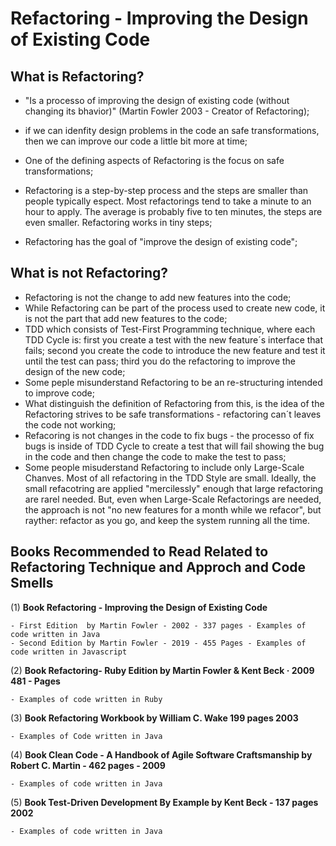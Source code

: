 # Refactoring - Improving the Design of Existing Code

## What is Refactoring?

- "Is a processo of improving the design of existing code (without changing its bhavior)" (Martin Fowler 2003 - Creator of Refactoring);

- if we can idenfity design problems in the code an safe transformations, then we can improve our code a little bit more at time;
- One of the defining aspects of Refactoring is the focus on safe transformations;
- Refactoring is a step-by-step process and the steps are smaller than people typically espect. Most refactorings tend to take a minute to an hour to apply. The average is probably five to ten minutes, the steps are even smaller. Refactoring works in tiny steps;
- Refactoring has the goal of "improve the design of existing code";

## What is not Refactoring?

- Refactoring is not the change to add new features into the code;
- While Refactoring can be part of the process used to create new code, it is not the part that add new features to the code;
- TDD which consists of Test-First Programming technique, where each TDD Cycle is: first you create a test with the new feature´s interface that fails; second you create the code to introduce the new feature and test it until the test can pass; third you do the refactoring to improve the design of the new code;
- Some peple misunderstand Refactoring to be an re-structuring intended to improve code; 
- What distinguish the definition of Refactoring from this, is the idea of the Refactoring strives to be safe transformations - refactoring can´t leaves the code not working;
- Refacoring is not changes in the code to fix bugs - the processo of fix bugs is inside of TDD Cycle to create a test that will fail showing the bug in the code and then change the code to make the test to pass;
- Some people misuderstand Refactoring to include only Large-Scale Chanves. Most of all refactoring in the TDD Style are small. Ideally, the small refacotring are applied "mercilessly" enough that large refactoring are rarel needed. But, even when Large-Scale Refactorings are needed, the approach is not "no new features for a month while we refacor", but rayther: refactor as you go, and keep the system running all the time.

## Books Recommended to Read Related to Refactoring Technique and Approch and Code Smells

(1) **Book Refactoring - Improving the Design of Existing Code**
    
    - First Edition  by Martin Fowler - 2002 - 337 pages - Examples of code written in Java 
    - Second Edition by Martin Fowler - 2019 - 455 Pages - Examples of code written in Javascript
    
(2) **Book Refactoring-  Ruby Edition by Martin Fowler & Kent Beck · 2009 481 - Pages**

    - Examples of code written in Ruby
    
(3) **Book Refactoring Workbook by William C. Wake  199 pages 2003**

    - Examples of Code written in Java

(4) **Book Clean Code - A Handbook of Agile Software Craftsmanship by Robert C. Martin - 462 pages - 2009**

    - Examples of code written in Java
    
(5) **Book Test-Driven Development By Example by Kent Beck - 137 pages 2002**

    - Examples of code written in Java
    
    
    
    
